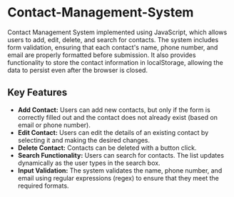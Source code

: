 # Contact-Management-System
 Contact Management System implemented using JavaScript, which allows users to add, edit, delete, and search for contacts. The system includes form validation, ensuring that each contact's name, phone number, and email are properly formatted before submission. It also provides functionality to store the contact information in localStorage, allowing the data to persist even after the browser is closed.
 ## Key Features
 <ul>
  <li><b>Add Contact:</b> Users can add new contacts, but only if the form is correctly filled out and the contact does not already exist (based on email or phone number).</li>
  <li><b>Edit Contact:</b> Users can edit the details of an existing contact by selecting it and making the desired changes.</li>
  <li><b>Delete Contact:</b> Contacts can be deleted with a button click.</li>
  <li><b>Search Functionality:</b> Users can search for contacts. The list updates dynamically as the user types in the search box.</li>
  <li><b>Input Validation:</b> The system validates the name, phone number, and email using regular expressions (regex) to ensure that they meet the required formats.</li>


 </ul>
